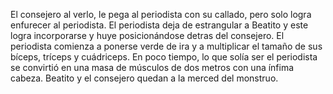  El consejero al verlo, le pega al periodista con su callado, pero solo logra
 enfurecer al periodista. El periodista deja de estrangular a Beatito y este
 logra incorporarse y huye posicionándose detras del consejero. El periodista 
 comienza a ponerse verde de ira y a multiplicar el tamaño de sus bíceps, 
 tríceps y cuádriceps. En poco tiempo, lo que solía ser el periodista se 
 convirtió en una masa de músculos de dos metros con una ínfima cabeza. Beatito 
 y el consejero quedan a la merced del monstruo.